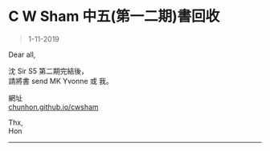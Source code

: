 # C W Sham 中五(第一二期)書回收
> 1-11-2019

Dear all,  

沈 Sir S5 第二期完結後，  
請將書 send MK Yvonne 或 我。

網址  
[chunhon.github.io/cwsham](chunhon.github.io/cwsham)

Thx,  
Hon

***
